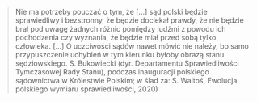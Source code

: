 > Nie ma potrzeby pouczać o tym, że [...] sąd polski będzie sprawiedliwy i bezstronny, że będzie dociekał prawdy, że nie będzie brał pod uwagę żadnych różnic pomiędzy ludźmi z powodu ich pochodzenia czy wyznania, że będzie miał przed sobą tylko człowieka. [...] 
> O uczciwości sądów nawet mówić nie należy, bo samo przypuszczenie uchybień w tym kierunku byłoby obrazą stanu sędziowskiego.
> S. Bukowiecki (dyr. Departamentu Sprawiedliwości Tymczasowej Rady Stanu), podczas inauguracji polskiego sądownictwa w Królestwie Polskim; w ślad za: S. Waltoś, Ewolucja polskiego wymiaru sprawiedliwości, 2020)
